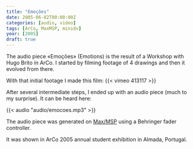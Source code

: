 ```yaml
---
title: "Emoções"
date: 2005-06-02T00:00:00Z
categories: [audio, video]
tags: [ArCo, MaxMSP, minidv]
year: [2005]
draft: true
---
```


The audio piece «Emoções» (Emotions) is the result of a Workshop with Hugo Brito in ArCo. I started by filming footage of 4 drawings and then it evolved from there.
<!--more-->

With that initial footage I made this film:
{{< vimeo 413117 >}}

After several intermediate steps, I ended up with an audio piece (much to my surprise). It can be heard here:

{{< audio "audio/emocoes.mp3" >}}

The audio piece was generated on [Max/MSP][1] using a Behringer fader controller.

It was shown in ArCo 2005 annual student exhibition in Almada, Portugal.

[1]: http://www.cycling74.com/products/maxmsp
